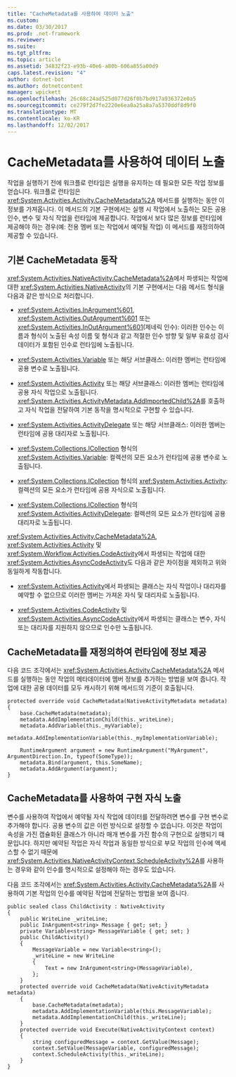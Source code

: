 ```yaml
---
title: "CacheMetadata를 사용하여 데이터 노출"
ms.custom: 
ms.date: 03/30/2017
ms.prod: .net-framework
ms.reviewer: 
ms.suite: 
ms.tgt_pltfrm: 
ms.topic: article
ms.assetid: 34832f23-e93b-40e6-a80b-606a855a00d9
caps.latest.revision: "4"
author: dotnet-bot
ms.author: dotnetcontent
manager: wpickett
ms.openlocfilehash: 26c68c24ad525d077d26f0b7bd917a936372e0a5
ms.sourcegitcommit: ce279f2d7fe2220e6ea0a25a8a7a5370ddf8d9f0
ms.translationtype: MT
ms.contentlocale: ko-KR
ms.lasthandoff: 12/02/2017
---
```

# <a name="exposing-data-with-cachemetadata"></a>CacheMetadata를 사용하여 데이터 노출
작업을 실행하기 전에 워크플로 런타임은 실행을 유지하는 데 필요한 모든 작업 정보를 얻습니다. 워크플로 런타임은 <xref:System.Activities.Activity.CacheMetadata%2A> 메서드를 실행하는 동안 이 정보를 가져옵니다. 이 메서드의 기본 구현에서는 실행 시 작업에서 노출하는 모든 공용 인수, 변수 및 자식 작업을 런타임에 제공합니다. 작업에서 보다 많은 정보를 런타임에 제공해야 하는 경우(예: 전용 멤버 또는 작업에서 예약될 작업) 이 메서드를 재정의하여 제공할 수 있습니다.  
  
## <a name="default-cachemetadata-behavior"></a>기본 CacheMetadata 동작  
 <xref:System.Activities.NativeActivity.CacheMetadata%2A>에서 파생되는 작업에 대한 <xref:System.Activities.NativeActivity>의 기본 구현에서는 다음 메서드 형식을 다음과 같은 방식으로 처리합니다.  
  
-   <xref:System.Activities.InArgument%601>, <xref:System.Activities.OutArgument%601> 또는 <xref:System.Activities.InOutArgument%601>(제네릭 인수): 이러한 인수는 이름과 형식이 노출된 속성 이름 및 형식과 같고 적절한 인수 방향 및 일부 유효성 검사 데이터가 포함된 인수로 런타임에 노출됩니다.  
  
-   <xref:System.Activities.Variable> 또는 해당 서브클래스: 이러한 멤버는 런타임에 공용 변수로 노출됩니다.  
  
-   <xref:System.Activities.Activity> 또는 해당 서브클래스: 이러한 멤버는 런타임에 공용 자식 작업으로 노출됩니다. <xref:System.Activities.ActivityMetadata.AddImportedChild%2A>를 호출하고 자식 작업을 전달하여 기본 동작을 명시적으로 구현할 수 있습니다.  
  
-   <xref:System.Activities.ActivityDelegate> 또는 해당 서브클래스: 이러한 멤버는 런타임에 공용 대리자로 노출됩니다.  
  
-   <xref:System.Collections.ICollection> 형식의 <xref:System.Activities.Variable>: 컬렉션의 모든 요소가 런타임에 공용 변수로 노출됩니다.  
  
-   <xref:System.Collections.ICollection> 형식의 <xref:System.Activities.Activity>: 컬렉션의 모든 요소가 런타임에 공용 자식으로 노출됩니다.  
  
-   <xref:System.Collections.ICollection> 형식의 <xref:System.Activities.ActivityDelegate>: 컬렉션의 모든 요소가 런타임에 공용 대리자로 노출됩니다.  
  
 <xref:System.Activities.Activity.CacheMetadata%2A>, <xref:System.Activities.Activity> 및 <xref:System.Workflow.Activities.CodeActivity>에서 파생되는 작업에 대한 <xref:System.Activities.AsyncCodeActivity>도 다음과 같은 차이점을 제외하고 위와 동일하게 작동합니다.  
  
-   <xref:System.Activities.Activity>에서 파생되는 클래스는 자식 작업이나 대리자를 예약할 수 없으므로 이러한 멤버는 가져온 자식 및 대리자로 노출됩니다.  
  
-   <xref:System.Activities.CodeActivity> 및 <xref:System.Activities.AsyncCodeActivity>에서 파생되는 클래스는 변수, 자식 또는 대리자를 지원하지 않으므로 인수만 노출됩니다.  
  
## <a name="overriding-cachemetadata-to-provide-information-to-the-runtime"></a>CacheMetadata를 재정의하여 런타임에 정보 제공  
 다음 코드 조각에서는 <xref:System.Activities.Activity.CacheMetadata%2A> 메서드를 실행하는 동안 작업의 메타데이터에 멤버 정보를 추가하는 방법을 보여 줍니다. 작업에 대한 공용 데이터를 모두 캐시하기 위해 메서드의 기준이 호출됩니다.  
  
```  
protected override void CacheMetadata(NativeActivityMetadata metadata)  
{      
    base.CacheMetadata(metadata);  
    metadata.AddImplementationChild(this._writeLine);  
    metadata.AddVariable(this._myVariable);  
    metadata.AddImplementationVariable(this._myImplementationVariable);  
  
    RuntimeArgument argument = new RuntimeArgument("MyArgument", ArgumentDirection.In, typeof(SomeType));  
    metadata.Bind(argument, this.SomeName);  
    metadata.AddArgument(argument);  
}  
```  
  
## <a name="using-cachemetadata-to-expose-implementation-children"></a>CacheMetadata를 사용하여 구현 자식 노출  
 변수를 사용하여 작업에서 예약될 자식 작업에 데이터를 전달하려면 변수를 구현 변수로 추가해야 합니다. 공용 변수의 값은 이런 방식으로 설정할 수 없습니다. 이것은 작업이 속성을 가진 캡슐화된 클래스가 아니라 매개 변수를 가진 함수의 구현으로 실행되기 때문입니다. 하지만 예약된 작업은 자식 작업과 동일한 방식으로 부모 작업의 인수에 액세스할 수 없기 때문에 <xref:System.Activities.NativeActivityContext.ScheduleActivity%2A>를 사용하는 경우와 같이 인수를 명시적으로 설정해야 하는 경우도 있습니다.  
  
 다음 코드 조각에서는 <xref:System.Activities.Activity.CacheMetadata%2A>를 사용하여 기본 작업의 인수를 예약된 작업에 전달하는 방법을 보여 줍니다.  
  
```  
public sealed class ChildActivity : NativeActivity  
{  
    public WriteLine _writeLine;  
    public InArgument<string> Message { get; set; }  
    private Variable<string> MessageVariable { get; set; }  
    public ChildActivity()  
    {  
        MessageVariable = new Variable<string>();  
        _writeLine = new WriteLine  
        {  
            Text = new InArgument<string>(MessageVariable),  
        };  
    }  
    protected override void CacheMetadata(NativeActivityMetadata metadata)  
    {  
        base.CacheMetadata(metadata);  
        metadata.AddImplementationVariable(this.MessageVariable);  
        metadata.AddImplementationChild(this._writeLine);  
    }  
    protected override void Execute(NativeActivityContext context)  
    {  
        string configuredMessage = context.GetValue(Message);  
        context.SetValue(MessageVariable, configuredMessage);  
        context.ScheduleActivity(this._writeLine);  
    }  
}  
```
